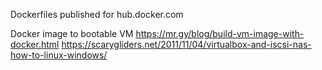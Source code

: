 Dockerfiles published for hub.docker.com


Docker image to bootable VM
   https://mr.gy/blog/build-vm-image-with-docker.html
   https://scarygliders.net/2011/11/04/virtualbox-and-iscsi-nas-how-to-linux-windows/
